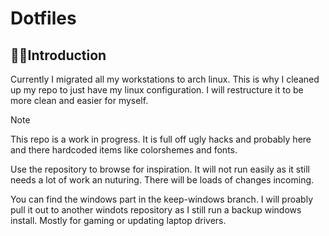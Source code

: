 # Dotfiles

## 🙋‍♂️Introduction

Currently I migrated all my workstations to arch linux. This is why I cleaned up my repo to just have my linux configuration. I will restructure it to be more clean and easier for myself.

> [!note]
> This repo is a work in progress. It is full off ugly hacks and probably here and there hardcoded items like colorshemes and fonts.

Use the repository to browse for inspiration. It will not run easily as it still needs a lot of work an nuturing. There will be loads of changes incoming.

You can find the windows part in the keep-windows branch. I will proably pull it out to another windots repository as I still run a backup windows install. Mostly for gaming or updating laptop drivers.


